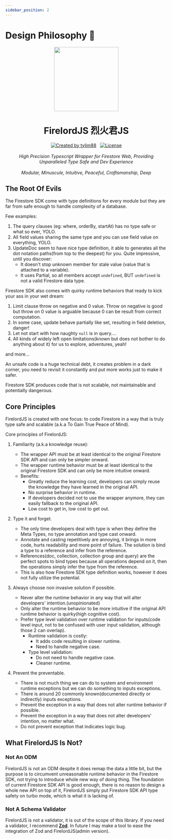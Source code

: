 ```yaml
---
sidebar_position: 2
---
```


# Design Philosophy 📖

<div align="center">
		<img src="https://raw.githubusercontent.com/tylim88/Firelord/main/img/ozai.png" width="200px" align="center" />
		<h1>FirelordJS 烈火君JS</h1>
</div>

<div align="center">
		<a href="https://www.npmjs.com/package/firelordjs" rel="nofollow"><img src="https://img.shields.io/npm/v/firelordjs" alt="Created by tylim88"/></a>
		&nbsp;
		<a href="https://github.com/tylim88/firelordjs/blob/main/LICENSE" rel="nofollow"><img src="https://img.shields.io/github/license/tylim88/firelordjs" alt="License"/></a>
</div>
<br/>
<div align="center">
		<i>High Precision Typescript Wrapper for Firestore Web, Providing Unparalleled Type Safe and Dev Experience</i>
</div>
<br/>
<div align="center">
		<i>Modular, Minuscule, Intuitive, Peaceful, Craftsmanship, Deep</i>
</div>

## The Root Of Evils

The Firestore SDK come with type definitions for every module but they are far from safe enough to handle complexity of a database.

Few examples:

1. The query clauses (eg: where, orderBy, startAt) has no type safe or what so ever, YOLO.
2. All field values sharing the same type and you can use field value on everything, YOLO.
3. UpdateDoc seem to have nice type definition, it able to generates all the dot notation paths(from top to the deepest) for you. Quite impressive, until you discover:
   - It doesn't stop unknown member for stale value (value that is attached to a variable).
   - It uses Partial, so all members accept `undefined`, BUT `undefined` is not a valid Firestore data type.

Firestore SDK also comes with quirky runtime behaviors that ready to kick your ass in your wet dream:

1. Limit clause throw on negative and 0 value. Throw on negative is good but throw on 0 value is arguable because 0 can be result from correct computation.
2. In some case, update behave partially like set, resulting in field deletion, danger!
3. Let not start with how naughty `null` is in query....
4. All kinds of widely left open limitations(known but does not bother to do anything about it) for us to explore, adventures, yeah!

and more...

An unsafe code is a huge technical debt, it creates problem in a dark corner, you need to revisit it constantly and put more works just to make it safer.

Firestore SDK produces code that is not scalable, not maintainable and potentially dangerous.

## Core Principles

FirelordJS is created with one focus: to code Firestore in a way that is truly type safe and scalable (a.k.a To Gain True Peace of Mind).

Core principles of FirelordJS:

1. Familiarity (a.k.a knowledge reuse):

   - The wrapper API must be at least identical to the original Firestore SDK API and can only be simpler onward.
   - The wrapper runtime behavior must be at least identical to the original Firestore SDK and can only be more intuitive onward.
   - Benefits:
     - Greatly reduce the learning cost, developers can simply reuse the knowledge they have learned in the original API.
     - No surprise behavior in runtime.
     - If developers decided not to use the wrapper anymore, they can easily fallback to the original API.
     - Low cost to get in, low cost to get out.

2. Type it and forget.
   - The only time developers deal with type is when they define the Meta Types, no type annotation and type cast onward.
   - Annotate and casting repetitively are annoying, it brings in more code, hurts readability and more point of failure. The solution is bind a type to a reference and infer from the reference.
   - References(doc, collection, collection group and query) are the perfect spots to bind types because all operations depend on it, then the operations simply infer the type from the reference.
   - This is also how Firestore SDK type definition works, however it does not fully utilize the potential.
3. Always choose non invasive solution if possible.

   - Never alter the runtime behavior in any way that will alter developers' intention.(unopinionated)
   - Only alter the runtime behavior to be more intuitive if the original API runtime behavior is quirky(high cognitive cost).
   - Prefer type level validation over runtime validation for inputs(code level input, not to be confused with user input validation, although those 2 can overlap).
     - Runtime validation is costly:
       - It adds code resulting in slower runtime.
       - Need to handle negative case.
     - Type level validation:
       - Do not need to handle negative case.
       - Cleaner runtime.

4. Prevent the preventable.

   - There is not much thing we can do to system and environment runtime exceptions but we can do something to inputs exceptions.
   - There is around 20 commonly known(documented directly or indirectly) inputs exceptions.
   - Prevent the exception in a way that does not alter runtime behavior if possible.
   - Prevent the exception in a way that does not alter developers' intention, no matter what.
   - Do not prevent exception that indicates logic bug.

## What FirelordJS Is Not?

### Not An ODM

FirelordJS is not an ODM despite it does remap the data a little bit, but the purpose is to circumvent unreasonable runtime behavior in the Firestore SDK, not trying to introduce whole new way of doing thing. The foundation of current Firestore SDK API is good enough, there is no reason to design a whole new API on top of it, FirelordJS simply put Firestore SDK API type safety on turbo mode, which is what it is lacking of.

### Not A Schema Validator

FirelordJS is not a validator, it is out of the scope of this library. If you need a validator, I recommend **[Zod](https://www.npmjs.com/package/zod)**. In future I may make a tool to ease the integration of Zod and FirelordJS(admin version).
